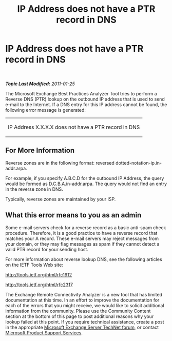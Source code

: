 ﻿---
title: IP Address does not have a PTR record in DNS
TOCTitle: IP Address does not have a PTR record in DNS
ms:assetid: 14280637-0bb4-42dd-8ecc-0f6802a4d16d
ms:mtpsurl: https://technet.microsoft.com/en-us/library/Ff796197(v=EXCHG.80)
ms:contentKeyID: 31707090
ms.date: 07/23/2014
mtps_version: v=EXCHG.80
---

<div data-xmlns="http://www.w3.org/1999/xhtml">

<div class="topic" data-xmlns="http://www.w3.org/1999/xhtml" data-msxsl="urn:schemas-microsoft-com:xslt" data-cs="http://msdn.microsoft.com/en-us/">

<div data-asp="http://msdn2.microsoft.com/asp">

# IP Address does not have a PTR record in DNS

</div>

<div id="mainSection">

<div id="mainBody">

<span> </span>

_**Topic Last Modified:** 2011-01-25_

The Microsoft Exchange Best Practices Analyzer Tool tries to perform a Reverse DNS (PTR) lookup on the outbound IP address that is used to send e-mail to the Internet. If a DNS entry for this IP address cannot be found, the following error message is generated:


<table>
<colgroup>
<col style="width: 100%" />
</colgroup>
<tbody>
<tr class="odd">
<td><p>IP Address X.X.X.X does not have a PTR record in DNS</p></td>
</tr>
</tbody>
</table>

<div>

## For More Information

Reverse zones are in the following format: reversed dotted-notation-ip.in-addr.arpa.

For example, if you specify A.B.C.D for the outbound IP Address, the query would be formed as D.C.B.A.in-addr.arpa. The query would not find an entry in the reverse zone in DNS.

Typically, reverse zones are maintained by your ISP.

<div>

## What this error means to you as an admin

Some e-mail servers check for a reverse record as a basic anti-spam check procedure. Therefore, it is a good practice to have a reverse record that matches your A record. These e-mail servers may reject messages from your domain, or they may flag messages as spam if they cannot detect a valid PTR record for your sending host.

For more information about reverse lookup DNS, see the following articles on the IETF Tools Web site:

<http://tools.ietf.org/html/rfc1912>

<http://tools.ietf.org/html/rfc2317>

The Exchange Remote Connectivity Analyzer is a new tool that has limited documentation at this time. In an effort to improve the documentation for each of the errors that you might receive, we would like to solicit additional information from the community. Please use the Community Content section at the bottom of this page to post additional reasons why your lookup failed at this point. If you require technical assistance, create a post in the appropriate [Microsoft Exchange Server TechNet forum](http://go.microsoft.com/fwlink/?linkid=73420), or contact [Microsoft Product Support Services](http://go.microsoft.com/fwlink/?linkid=8158).

</div>

</div>

</div>

<span> </span>

</div>

</div>

</div>

